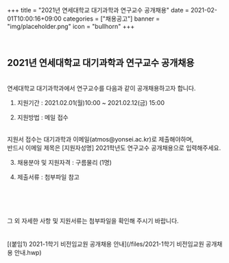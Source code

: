 +++
title = "2021년 연세대학교 대기과학과 연구교수 공개채용"
date = 2021-02-01T10:00:16+09:00
categories = ["채용공고"]
banner = "img/placeholder.png"
icon = "bullhorn"
+++
<!--more-->

<br>
<h2> 2021년 연세대학교 대기과학과 연구교수 공개채용
</h2>
<br>
연세대학교 대기과학과에서 연구교수를 다음과 같이 공개채용하고자 합니다.

1. 지원기간 : 2021.02.01(월)10:00 ~ 2021.02.12(금) 15:00

2. 지원방법 : 메일 접수
<br>
지원서 접수는 대기과학과 이메일(atmos@yonsei.ac.kr)로 제출해야하며,
<br>
반드시 이메일 제목은 [지원자성명] 2021학년도 연구교수 공개채용으로 입력해주세요.

3. 채용분야 및 지원자격 : 구름물리 (1명)

4. 제출서류 : 첨부파일 참고
<br>
<br>
<br>
<br>
그 외 자세한 사항 및 지원서류는 첨부파일을 확인해 주시기 바랍니다.
<br>
<br>
<br>
[(붙임1) 2021-1학기 비전임교원 공개채용 안내](/files/2021-1학기 비전임교원 공개채용 안내.hwp)
